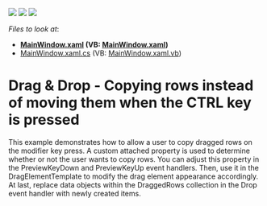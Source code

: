 <!-- default badges list -->
![](https://img.shields.io/endpoint?url=https://codecentral.devexpress.com/api/v1/VersionRange/128657692/14.2.3%2B)
[![](https://img.shields.io/badge/Open_in_DevExpress_Support_Center-FF7200?style=flat-square&logo=DevExpress&logoColor=white)](https://supportcenter.devexpress.com/ticket/details/E4420)
[![](https://img.shields.io/badge/📖_How_to_use_DevExpress_Examples-e9f6fc?style=flat-square)](https://docs.devexpress.com/GeneralInformation/403183)
<!-- default badges end -->
<!-- default file list -->
*Files to look at*:

* **[MainWindow.xaml](./CS/Q453145/MainWindow.xaml) (VB: [MainWindow.xaml](./VB/Q453145/MainWindow.xaml))**
* [MainWindow.xaml.cs](./CS/Q453145/MainWindow.xaml.cs) (VB: [MainWindow.xaml.vb](./VB/Q453145/MainWindow.xaml.vb))
<!-- default file list end -->
# Drag & Drop - Copying rows instead of moving them when the CTRL key is pressed


<p>This example demonstrates how to allow a user to copy dragged rows on the modifier key press. A custom attached property is used to determine whether or not the user wants to copy rows. You can adjust this property in the PreviewKeyDown and PreviewKeyUp event handlers. Then, use it in the DragElementTemplate to modify the drag element appearance accordingly. At last, replace data objects within the DraggedRows collection in the Drop event handler with newly created items.</p>

<br/>



